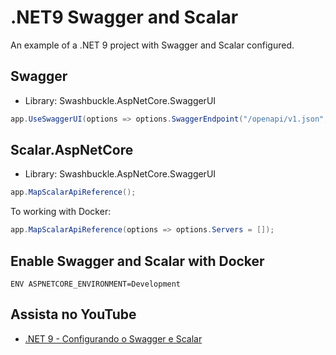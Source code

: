 # .NET9 Swagger and Scalar
An example of a .NET 9 project with Swagger and Scalar configured.

## Swagger
- Library: Swashbuckle.AspNetCore.SwaggerUI
```csharp
app.UseSwaggerUI(options => options.SwaggerEndpoint("/openapi/v1.json", "Swagger and Scalar Example"));
```

## Scalar.AspNetCore
- Library: Swashbuckle.AspNetCore.SwaggerUI

```csharp
app.MapScalarApiReference();
```

To working with Docker:
```csharp
app.MapScalarApiReference(options => options.Servers = []);
```

## Enable Swagger and Scalar with Docker
```docker
ENV ASPNETCORE_ENVIRONMENT=Development
```
## Assista no YouTube
- [.NET 9 - Configurando o Swagger e Scalar](https://youtu.be/fyfMBRPZsY8)

